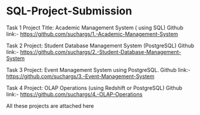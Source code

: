 # SQL-Project-Submission

Task 1
Project Title: Academic Management System ( using SQL)
Github link:- https://github.com/suchargs/1.-Academic-Management-System

Task 2
Project: Student Database Management System (PostgreSQL)
Github link:- https://github.com/suchargs/2.-Student-Database-Management-System

Task 3
Project: Event Management System using PostgreSQL.
Github link:- https://github.com/suchargs/3.-Event-Management-System

Task 4
Project: OLAP Operations (using Redshift or PostgreSQL)
Github link:- https://github.com/suchargs/4.-OLAP-Operations

All these projects are attached here
